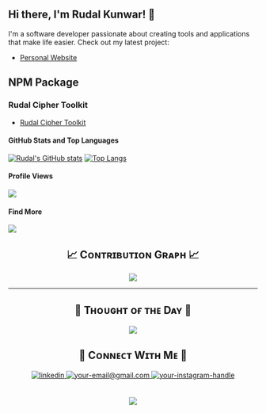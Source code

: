 ## Hi there, I'm Rudal Kunwar! 👋

I'm a software developer passionate about creating tools and applications that make life easier. Check out my latest project:
- [Personal Website](https://www.rudalkunwar.com.np/)

## NPM Package
  ### Rudal Cipher Toolkit

- [Rudal Cipher Toolkit](https://www.npmjs.com/package/rudal-cipher-toolkit)

#### GitHub Stats and Top Languages

[![Rudal's GitHub stats](https://github-readme-stats.vercel.app/api?username=rudalkunwar&show_icons=true&theme=radical)](https://github.com/anuraghazra/github-readme-stats) [![Top Langs](https://github-readme-stats.vercel.app/api/top-langs/?username=rudalkunwar&layout=compact)](https://github.com/anuraghazra/github-readme-stats)


#### Profile Views

![](https://komarev.com/ghpvc/?username=rudalkunwar&color=blue)

#### Find More
![](https://camo.githubusercontent.com/ad39d2256e75696e7c798eeee7dc8bfc6a6ad3c98f10f35a5e0e795e5ed7ef77/68747470733a2f2f6d656469612e67697068792e636f6d2f6d656469612f336f376275697259636d56356e53774952572f67697068792e676966)

<!--Contribution Graph-->
<h2 align="center">📈 Cᴏɴᴛʀɪʙᴜᴛɪᴏɴ Gʀᴀᴘʜ 📈</h2>
<div align="center">
    <img src="https://github-readme-activity-graph.vercel.app/graph?username=Aakashkandel&bg_color=220a28&&color=ffffff&line=c56a90&point=ffeb95&area=false&hide_border=false" border-radius="15">
</div>

---

<!--Dynamic Quote card updated everyday at 12 PM--> 
<h2 align="center">🌟 Tʜᴏᴜɢʜᴛ ᴏғ ᴛʜᴇ Dᴀʏ 🌟</h2>

<!--STARTS_HERE_QUOTE_CARD-->
<p align="center">
    <img src="https://readme-daily-quotes.vercel.app/api?author=Ralph%20Marston&quote=Expect%20the%20best%20of%20yourself%2C%20and%20then%20do%20what%20is%20necessary%20to%20make%20it%20a%20reality.&theme=dark&bg_color=220a28&author_color=ffeb95&accent_color=c56a90">
</p>
<!--ENDS_HERE_QUOTE_CARD-->

<!--Contact Section--> 

<h2 align="center">🤝 Cᴏɴɴᴇᴄᴛ Wɪᴛʜ Mᴇ 🤝 </h2>
<div align="center">
 <a href="https://np.linkedin.com/in/rudal-kunwar-4561bb260" target="_blank">
<img src=https://img.shields.io/badge/linkedin-%231E77B5.svg?&style=for-the-badge&logo=linkedin&logoColor=white alt=linkedin style="margin-bottom: 5px;" />
</a>
  
<a href="mailto:ruzalkunwar@gmail.com" target="_blank">
<img src="https://img.shields.io/badge/Gmail-D14836?style=for-the-badge&logo=gmail&logoColor=white" alt=your-email@gmail.com mail style="margin-bottom: 5px;" />
</a>

<a href="https://www.facebook.com/kuns.ruzal" target="_blank">
<img src=https://img.shields.io/badge/Instagram-E4405F?style=for-the-badge&logo=instagram&logoColor=white alt=your-instagram-handle Instagram style="margin-bottom: 5px;" />
</a>


</div>
<br/>

<!--Buy me a coffee-->


<!--Footer--> 
<p align="center">
  <img src="https://capsule-render.vercel.app/api?type=waving&color=gradient&height=65&section=footer"/>
</p>

